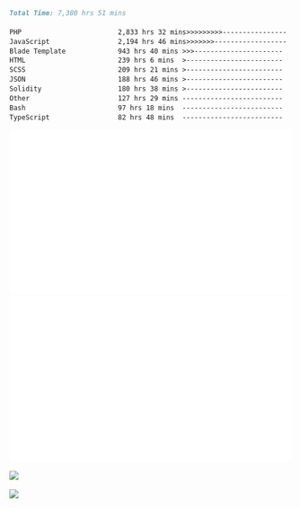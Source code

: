<!--START_SECTION:waka-->

```markdown
Total Time: 7,380 hrs 51 mins

PHP                        2,833 hrs 32 mins>>>>>>>>>----------------   37.74 %
JavaScript                 2,194 hrs 46 mins>>>>>>>------------------   29.23 %
Blade Template             943 hrs 40 mins >>>----------------------   12.57 %
HTML                       239 hrs 6 mins  >------------------------   03.18 %
SCSS                       209 hrs 21 mins >------------------------   02.79 %
JSON                       188 hrs 46 mins >------------------------   02.51 %
Solidity                   180 hrs 38 mins >------------------------   02.41 %
Other                      127 hrs 29 mins -------------------------   01.70 %
Bash                       97 hrs 18 mins  -------------------------   01.30 %
TypeScript                 82 hrs 48 mins  -------------------------   01.10 %
```

<!--END_SECTION:waka-->

![](https://raw.githubusercontent.com/DrMaxis/github-stats-transparent/output/generated/overview.svg)
![](https://raw.githubusercontent.com/DrMaxis/github-stats-transparent/output/generated/languages.svg)

![](https://git-readme-stats-drmaxis-projects.vercel.app/api?username=drmaxis&show_icons=true&theme=outrun&count_private=true&show=reviews,discussions_started,discussions_answered,prs_merged,prs_merged_percentage&custom_title=2024%20Github%20Rank)
 
<a href="https://count.getloli.com/"><img src="https://count.getloli.com/get/@:maxis-the-alchemist?theme=rule34"></a>
<!-- https://count.getloli.com/get/@alchemist?theme=rule34 -->
<br>
